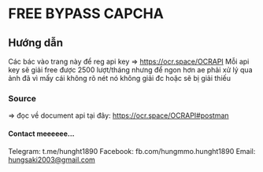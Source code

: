 # FREE BYPASS CAPCHA
## Hướng dẫn

Các bác vào trang này để reg api key => https://ocr.space/OCRAPI
Mỗi api key sẽ giải free được 2500 lượt/tháng 
nhưng để ngon hơn ae phải xử lý qua ảnh đã vì mấy cái không rõ nét nó không giải đc hoặc sẽ bị giải thiếu

### Source
=> đọc về document api tại đây:  https://ocr.space/OCRAPI#postman

#### Contact meeeeee...
Telegram: t.me/hunght1890
Facebook: fb.com/hungmmo.hunght1890
Email: hungsaki2003@gmail.com